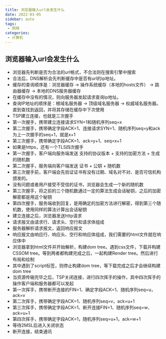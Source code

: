 ```yaml
---
title: 浏览器输入url会发生什么
date: 2022-03-05
sidebar: auto
tags: 
 - 网络
categories:
 - 计算机
---
```


## 浏览器输入url会发生什么 
- 浏览器先判断是否为合法的url格式，不合法则在搜索引擎中搜索
- 合法后，DNS解析会先判断缓存中是否有url的ip地址。
- 缓存的查询顺序是：浏览器缓存 -> 操作系统缓存（本地的hosts文件） -> 路由器缓存 -> 本地的DNS服务器缓存
- 在缓存中没有的情况，则向服务器发起请求查询ip地址。
- 查询IP地址的顺序是：根域名服务器 -> 顶级域名服务器 -> 权威域名服务器。直到查找到返回，并将其存储在缓存中下次使用
- TSP建立连接，也就是三次握手
- 第一次握手，携带建立连接请求SYN=1和随机序列seq=x
- 第二次握手，携带确定字段ACK=1、连接请求SYN=1、随机序列seq=y和ack为上一次握手的seq+1，就是x+1
- 第三次握手，携带确定字段ACK=1、ack=y+1、seq=x+1
- 如果是https，还有一个TLS四次握手
- 第一次握手，客户端向服务端发送 支持的协议版本 + 支持的加密方法 + 生成的随机数
- 第二次握手，服务端向客户端发送 证书 + 公钥 + 随机数
- 第三次握手前，客户端会先验证证书有没有过期、域名对不对、是否可信机构颁发的。
- 没有问题或者用户接受不受信的证书，浏览器会生成一个新的随机数
- 第三次握手，将之前的三个随机数通过一定的算法生成会话秘钥，之后的加密解密都是用这个秘钥
- 第四次握手，服务端收到回复，是用确定的加密方法进行解密，得到第三个随机数，使用同样的算法计算出会话秘钥
- 建立连接之后，浏览器发送http请求
- 请求报文由请求行、请求头、空行和请求体组成
- 服务器解析请求报文，返回响应报文
- 响应报文由响应行、响应头、空行和响应体组成，我们需要的html文件就在响应体中
- 浏览器拿到html文件并开始解析，构建dom tree。遇到css文件，下载并构建CSSOM tree。等到两者都构建完成之后，一起构建Render tree。然后进行布局和绘制
- 其中遇到了script标签，则停止构建dom tree，等下载完成之后才会继续构建dom tree
- 当资源传输完毕之后，TSP关闭连接，进行四次挥手的操作，其中四次挥手的操作客户端和服务器都可以发起
- 第一次挥手，携带断开连接的FIN=1、确定字段ACK=1、随机序列seq=u，ack=v
- 第二次挥手，携带确定字段ACK=1、随机序列seq=v，ack=u+1
- 第三次挥手，携带确定字段ACK=1、断开连接FIN=1、随机序列seq=w、ack=u+1
- 第四次挥手，携带确定字段ACK=1，随机序列seq=u+1，ack=w+1
- 等待2MSL后进入关闭状态
- 断开连接，结束通讯
